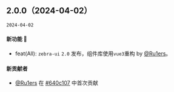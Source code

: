 ## 2.0.0（2024-04-02）

`2024-04-02`

#### 新功能 🚀

- feat(All): `zebra-ui` `2.0` 发布，组件库使用`vue3`重构 by [@Ru1ers](https://github.com/Ru1ers)。

#### 新贡献者

- [@Ru1ers](https://github.com/Ru1ers) 在 [#640c107](https://github.com/zebra-ui/zebra-ui/commit/640c10707a8ae2cc5f8a8fdb17cfed4e1fec3be4) 中首次贡献
